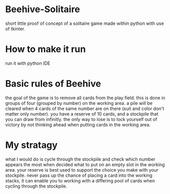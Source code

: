 # Beehive-Solitaire
short little proof of concept of a solitaire game made within python with use of tkinter.
# How to make it run
run it with python IDE
# Basic rules of Beehive
the goal of the game is to remove all cards from the play field. this is done in groups of four (grouped by number) on the working area. a pile will be cleared when 4 cards of the same number are on there (suit and color don't matter only number). you have a reserve of 10 cards, and a stockpile that you can draw from infinitly. the only way to lose is to lock yourself out of victory by not thinking ahead when putting cards in the working area.
# My stratagy
what I would do is cycle through the stockpile and check which number appears the most when decided what to put on an empty slot in the working area. your reserve is best used to support the choice you make with your stockpile. never pass up the chance of placing a card into the working stacks, it can enable you to working with a differing pool of cards when cycling through the stockpile.
